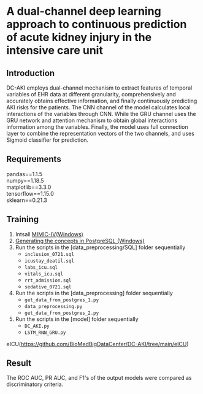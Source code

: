A dual-channel deep learning approach to continuous prediction of acute kidney injury in the intensive care unit
=====
## Introduction
DC-AKI employs dual-channel mechanism to extract features of temporal variables of EHR data at different granularity, comprehensively and accurately obtains effective information, and finally continuously predicting AKI risks for the patients. The CNN channel of the model calculates local interactions of the variables through CNN. While the GRU channel uses the GRU network and attention mechanism to obtain global interactions information among the variables. Finally, the model uses full connection layer to combine the representation vectors of the two channels, and uses Sigmoid
classifier for prediction.

## Requirements
pandas==1.1.5  
numpy==1.18.5  
matplotlib==3.3.0  
tensorflow==1.15.0  
sklearn==0.21.3 

## Training
1. Intsall [MIMIC-IV(Windows)](https://mimic.mit.edu/docs/iv/)  
2. [Generating the concepts in PostgreSQL (Windows)](https://github.com/MIT-LCP/mimic-code/tree/main/mimic-iv/concepts_postgres)
3. Run the scripts in the [data_preprocessing/SQL] folder sequentially
    * `inclusion_0721.sql`
    * `icustay_deatil.sql`
    * `labs_icu.sql`
    * `vitals_icu.sql`
    * `rrt_admission.sql` 
    * `sedative_0721.sql`
4. Run the scripts in the [data_preprocessing] folder sequentially  
    * `get_data_from_postgres_1.py`
    * `data_preprocessing.py`
    * `get_data_from_postgres_2.py`
5. Run the scripts in the [model] folder sequentially
    * `DC_AKI.py`
    * `LSTM_RNN_GRU.py`
   
eICU(https://github.com/BioMedBigDataCenter/DC-AKI/tree/main/eICU)

## Result
The ROC AUC, PR AUC, and F1's of the output models were compared as discriminatory criteria.
